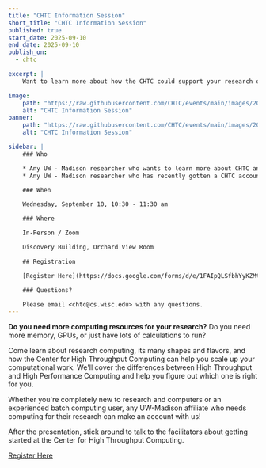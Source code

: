 ```yaml
---
title: "CHTC Information Session"
short_title: "CHTC Information Session"
published: true
start_date: 2025-09-10
end_date: 2025-09-10
publish_on:
  - chtc

excerpt: |
    Want to learn more about how the CHTC could support your research or how to get started? Come to an information session!

image:
    path: "https://raw.githubusercontent.com/CHTC/events/main/images/20240308_Morgridge_RCFs.jpg"
    alt: "CHTC Information Session"
banner:
    path: "https://raw.githubusercontent.com/CHTC/events/main/images/20240308_Morgridge_RCFs.jpg"
    alt: "CHTC Information Session"

sidebar: |
    ### Who

    * Any UW - Madison researcher who wants to learn more about CHTC and tackling computational problems
    * Any UW - Madison researcher who has recently gotten a CHTC account

    ### When

    Wednesday, September 10, 10:30 - 11:30 am

    ### Where

    In-Person / Zoom

    Discovery Building, Orchard View Room

    ## Registration

    [Register Here](https://docs.google.com/forms/d/e/1FAIpQLSfbhYyKZMtJBsX7uRAbfhqxQMs_eIfngXB4KFFZP0bVUOE-cg/viewform)

    ### Questions?

    Please email <chtc@cs.wisc.edu> with any questions.
---
```


**Do you need more computing resources for your research?** Do you need more memory, GPUs, or just have lots of calculations to run?
 
Come learn about research computing, its many shapes and flavors, and how the Center for High Throughput Computing can help you scale up your computational work. We'll cover the differences between High Throughput and High Performance Computing and help you figure out which one is right for you.
 
Whether you're completely new to research and computers or an experienced batch computing user, any UW-Madison affiliate who needs computing for their research can make an account with us!
 
After the presentation, stick around to talk to the facilitators about getting started at the Center for High Throughput Computing.

[Register Here](https://docs.google.com/forms/d/e/1FAIpQLSfbhYyKZMtJBsX7uRAbfhqxQMs_eIfngXB4KFFZP0bVUOE-cg/viewform)
